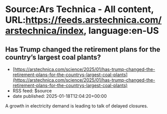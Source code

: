 # Source:Ars Technica - All content, URL:https://feeds.arstechnica.com/arstechnica/index, language:en-US

## Has Trump changed the retirement plans for the country’s largest coal plants?
 - [https://arstechnica.com/science/2025/01/has-trump-changed-the-retirement-plans-for-the-countrys-largest-coal-plants](https://arstechnica.com/science/2025/01/has-trump-changed-the-retirement-plans-for-the-countrys-largest-coal-plants)
 - RSS feed: $source
 - date published: 2025-01-18T12:04:20+00:00

A growth in electricity demand is leading to talk of delayed closures.

